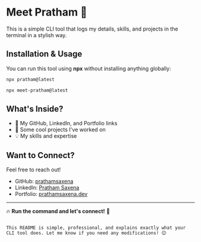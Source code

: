 # Meet Pratham 👋

This is a simple CLI tool that logs my details, skills, and projects in the terminal in a stylish way.  

## Installation & Usage  

You can run this tool using **npx** without installing anything globally:  

```sh
npx pratham@latest
```

```sh
npx meet-pratham@latest
```

## What's Inside?  

- 🌟 My GitHub, LinkedIn, and Portfolio links  
- 🚀 Some cool projects I've worked on  
- 💡 My skills and expertise  

## Want to Connect?  

Feel free to reach out!  

- GitHub: [prathamsaxena](https://github.com/prathamsaxen)  
- LinkedIn: [Pratham Saxena](https://www.linkedin.com/in/prathamsaxena/)  
- Portfolio: [prathamsaxena.dev](https://prathamsaxena.vercel.app/)  

---

🔥 **Run the command and let's connect!** 🚀
```

This README is simple, professional, and explains exactly what your CLI tool does. Let me know if you need any modifications! 😊